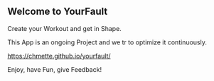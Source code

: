 ## Welcome to YourFault

Create your Workout and get in Shape.

This App is an ongoing Project and we tr to optimize it continuously.

https://chmette.github.io/yourfault/

Enjoy, have Fun, give Feedback!
